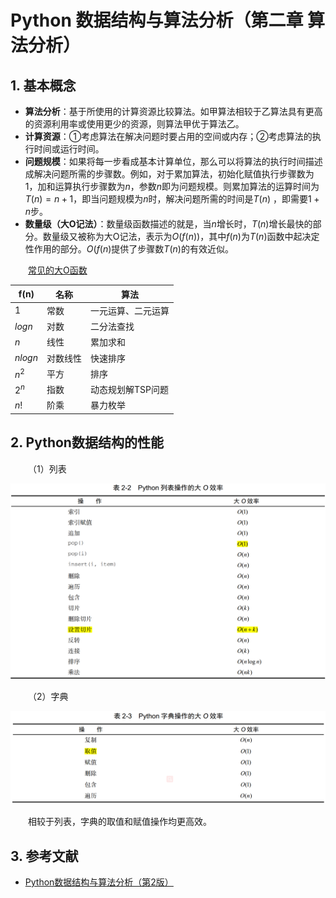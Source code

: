 # Python 数据结构与算法分析（第二章 算法分析）

## 1. 基本概念

- **算法分析**：基于所使用的计算资源比较算法。如甲算法相较于乙算法具有更高的资源利用率或使用更少的资源，则算法甲优于算法乙。
- **计算资源**：①考虑算法在解决问题时要占用的空间或内存；②考虑算法的执行时间或运行时间。
- **问题规模**：如果将每一步看成基本计算单位，那么可以将算法的执行时间描述成解决问题所需的步骤数。例如，对于累加算法，初始化赋值执行步骤数为1，加和运算执行步骤数为$n$，参数$n$即为问题规模。则累加算法的运算时间为$T(n)=n+1$，即当问题规模为$n$时，解决问题所需的时间是$T(n)$ ，即需要$1+n$步。
- **数量级（大O记法）**：数量级函数描述的就是，当$n$增长时，$T(n)$增长最快的部分。数量级又被称为大O记法，表示为$O(f(n))$，其中$f(n)$为$T(n)$函数中起决定性作用的部分。$O(f(n)$提供了步骤数$T(n)$的有效近似。

&emsp;&emsp;[常见的大O函数](https://zh.wikipedia.org/wiki/%E6%97%B6%E9%97%B4%E5%A4%8D%E6%9D%82%E5%BA%A6)

| f(n) | 名称 | 算法 |
| --- | --- | --- |
| $1$ | 常数 | 一元运算、二元运算 |
| $logn$ | 对数 | 二分法查找 |
| $n$ | 线性 | 累加求和 |
| $nlogn$ | 对数线性 | 快速排序 |
| $n^2$ | 平方 | 排序 |
| $2^n$ | 指数 | 动态规划解TSP问题 |
| $n!$ | 阶乘 | 暴力枚举 |

## 2. Python数据结构的性能

&emsp;&emsp;（1）列表

<center>

![list](list.png)
</center>

&emsp;&emsp;（2）字典

<center>

![dict](dict.png)
</center>

&emsp;&emsp;相较于列表，字典的取值和赋值操作均更高效。

## 3. 参考文献

- [Python数据结构与算法分析（第2版）](https://yun.weicheng.men/Book/Python%E6%95%B0%E6%8D%AE%E7%BB%93%E6%9E%84%E4%B8%8E%E7%AE%97%E6%B3%95%E5%88%86%E6%9E%90_%E7%AC%AC2%E7%89%88.pdf)

